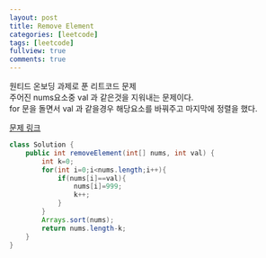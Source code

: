 ```yaml
---
layout: post
title: Remove Element
categories: [leetcode]
tags: [leetcode]
fullview: true
comments: true
---
```



원티드 온보딩 과제로 푼 리트코드 문제<br>
주어진 nums요소중 val 과 같은것을 지워내는 문제이다.<br>
for 문을 돌면서 val 과 같을경우 해당요소를 바꿔주고 마지막에 정렬을 했다.<br>

<a class="btn btn-default" href="https://leetcode.com/problems/remove-element/description/?envType=study-plan-v2&envId=top-interview-150"> 문제 링크

```java
class Solution {
    public int removeElement(int[] nums, int val) {
        int k=0;
        for(int i=0;i<nums.length;i++){
            if(nums[i]==val){
                nums[i]=999;
                k++;
            }
        }
        Arrays.sort(nums);
        return nums.length-k;
    }
}
```